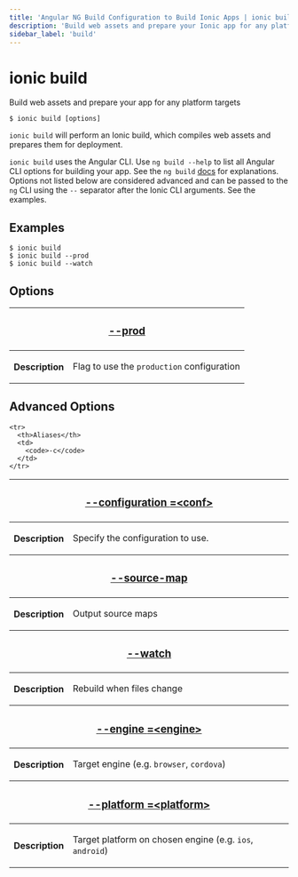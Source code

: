 ```yaml
---
title: 'Angular NG Build Configuration to Build Ionic Apps | ionic build'
description: 'Build web assets and prepare your Ionic app for any platform targets. Ionic build uses the Angular CLI—see the ng build docs for how to use the configuration.'
sidebar_label: 'build'
---
```


# ionic build

Build web assets and prepare your app for any platform targets

```shell
$ ionic build [options]
```

`ionic build` will perform an Ionic build, which compiles web assets and prepares them for deployment.

`ionic build` uses the Angular CLI. Use `ng build --help` to list all Angular CLI options for building your app. See the `ng build` [docs](https://angular.io/cli/build) for explanations. Options not listed below are considered advanced and can be passed to the `ng` CLI using the `--` separator after the Ionic CLI arguments. See the examples.

## Examples

```shell
$ ionic build
$ ionic build --prod
$ ionic build --watch
```

## Options

<table className="reference-table">
  <thead>
    <tr>
      <th colSpan="2">
        <h3>
          <a href="#option-prod" id="option-prod">
            --prod
          </a>
        </h3>
      </th>
    </tr>
  </thead>
  <tbody>
    <tr>
      <th>Description</th>
      <td>
        <p>
          Flag to use the <code>production</code> configuration
        </p>
      </td>
    </tr>
  </tbody>
</table>

## Advanced Options

<table className="reference-table">
  <thead>
    <tr>
      <th colSpan="2">
        <h3>
          <a href="#option-configuration" id="option-configuration">
            --configuration
            <span class="option-spec"> =&lt;conf&gt;</span>
          </a>
        </h3>
      </th>
    </tr>
  </thead>
  <tbody>
    <tr>
      <th>Description</th>
      <td>
        <div>
          <p>Specify the configuration to use.</p>
        </div>
      </td>
    </tr>

    <tr>
      <th>Aliases</th>
      <td>
        <code>-c</code>
      </td>
    </tr>
  </tbody>
  <thead>
    <tr>
      <th colSpan="2">
        <h3>
          <a href="#option-source-map" id="option-source-map">
            --source-map
          </a>
        </h3>
      </th>
    </tr>
  </thead>
  <tbody>
    <tr>
      <th>Description</th>
      <td>
        <div>
          <p>Output source maps</p>
        </div>
      </td>
    </tr>
  </tbody>
  <thead>
    <tr>
      <th colSpan="2">
        <h3>
          <a href="#option-watch" id="option-watch">
            --watch
          </a>
        </h3>
      </th>
    </tr>
  </thead>
  <tbody>
    <tr>
      <th>Description</th>
      <td>
        <div>
          <p>Rebuild when files change</p>
        </div>
      </td>
    </tr>
  </tbody>
  <thead>
    <tr>
      <th colSpan="2">
        <h3>
          <a href="#option-engine" id="option-engine">
            --engine
            <span class="option-spec"> =&lt;engine&gt;</span>
          </a>
        </h3>
      </th>
    </tr>
  </thead>
  <tbody>
    <tr>
      <th>Description</th>
      <td>
        <div>
          <p>
            Target engine (e.g. <code>browser</code>, <code>cordova</code>)
          </p>
        </div>
      </td>
    </tr>
  </tbody>
  <thead>
    <tr>
      <th colSpan="2">
        <h3>
          <a href="#option-platform" id="option-platform">
            --platform
            <span class="option-spec"> =&lt;platform&gt;</span>
          </a>
        </h3>
      </th>
    </tr>
  </thead>
  <tbody>
    <tr>
      <th>Description</th>
      <td>
        <div>
          <p>
            Target platform on chosen engine (e.g. <code>ios</code>, <code>android</code>)
          </p>
        </div>
      </td>
    </tr>
  </tbody>
</table>
